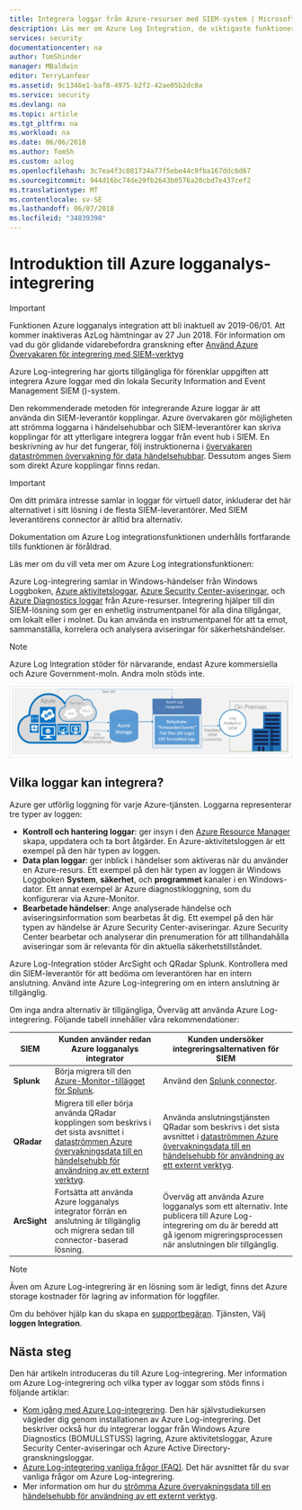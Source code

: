 ```yaml
---
title: Integrera loggar från Azure-resurser med SIEM-system | Microsoft Docs
description: Läs mer om Azure Log Integration, de viktigaste funktionerna och hur det fungerar.
services: security
documentationcenter: na
author: TomShinder
manager: MBaldwin
editor: TerryLanfear
ms.assetid: 9c1346e1-baf8-4975-b2f2-42ae05b2dc0a
ms.service: security
ms.devlang: na
ms.topic: article
ms.tgt_pltfrm: na
ms.workload: na
ms.date: 06/06/2018
ms.author: TomSh
ms.custom: azlog
ms.openlocfilehash: 3c7ea4f3c081734a77f5ebe44c9fba167ddc6d67
ms.sourcegitcommit: 944d16bc74de29fb2643b0576a20cbd7e437cef2
ms.translationtype: MT
ms.contentlocale: sv-SE
ms.lasthandoff: 06/07/2018
ms.locfileid: "34839398"
---
```

# <a name="introduction-to-azure-log-integration"></a>Introduktion till Azure logganalys-integrering


>[!IMPORTANT]
> Funktionen Azure logganalys integration att bli inaktuell av 2019-06/01. Att kommer inaktiveras AzLog hämtningar av 27 Jun 2018. För information om vad du gör glidande vidarebefordra granskning efter [Använd Azure Övervakaren för integrering med SIEM-verktyg](https://azure.microsoft.com/blog/use-azure-monitor-to-integrate-with-siem-tools/preview/?cdn=disable) 

Azure Log-integrering har gjorts tillgängliga för förenklar uppgiften att integrera Azure loggar med din lokala Security Information and Event Management SIEM ()-system.

 Den rekommenderade metoden för integrerande Azure loggar är att använda din SIEM-leverantör kopplingar. Azure övervakaren gör möjligheten att strömma loggarna i händelsehubbar och SIEM-leverantörer kan skriva kopplingar för att ytterligare integrera loggar från event hub i SIEM.  En beskrivning av hur det fungerar, följ instruktionerna i [övervakaren dataströmmen övervakning för data händelsehubbar](../monitoring-and-diagnostics/monitor-stream-monitoring-data-event-hubs.md). Dessutom anges Siem som direkt Azure kopplingar finns redan.  

> [!IMPORTANT]
> Om ditt primära intresse samlar in loggar för virtuell dator, inkluderar det här alternativet i sitt lösning i de flesta SIEM-leverantörer. Med SIEM leverantörens connector är alltid bra alternativ.

Dokumentation om Azure Log integrationsfunktionen underhålls fortfarande tills funktionen är föråldrad.

Läs mer om du vill veta mer om Azure Log integrationsfunktionen:

Azure Log-integrering samlar in Windows-händelser från Windows Loggboken, [Azure aktivitetsloggar](../monitoring-and-diagnostics/monitoring-overview-activity-logs.md), [Azure Security Center-aviseringar](../security-center/security-center-intro.md), och [Azure Diagnostics loggar](../monitoring-and-diagnostics/monitoring-overview-of-diagnostic-logs.md) från Azure-resurser. Integrering hjälper till din SIEM-lösning som ger en enhetlig instrumentpanel för alla dina tillgångar, om lokalt eller i molnet. Du kan använda en instrumentpanel för att ta emot, sammanställa, korrelera och analysera aviseringar för säkerhetshändelser.

> [!NOTE]
> Azure Log Integration stöder för närvarande, endast Azure kommersiella och Azure Government-moln. Andra moln stöds inte.

![Processen Azure Log-integrering][1]

## <a name="what-logs-can-i-integrate"></a>Vilka loggar kan integrera?

Azure ger utförlig loggning för varje Azure-tjänsten. Loggarna representerar tre typer av loggen:

* **Kontroll och hantering loggar**: ger insyn i den [Azure Resource Manager](../azure-resource-manager/resource-group-overview.md) skapa, uppdatera och ta bort åtgärder. En Azure-aktivitetsloggen är ett exempel på den här typen av loggen.
* **Data plan loggar**: ger inblick i händelser som aktiveras när du använder en Azure-resurs. Ett exempel på den här typen av loggen är Windows Loggboken **System**, **säkerhet**, och **programmet** kanaler i en Windows-dator. Ett annat exempel är Azure diagnostikloggning, som du konfigurerar via Azure-Monitor.
* **Bearbetade händelser**: Ange analyserade händelse och aviseringsinformation som bearbetas åt dig. Ett exempel på den här typen av händelse är Azure Security Center-aviseringar. Azure Security Center bearbetar och analyserar din prenumeration för att tillhandahålla aviseringar som är relevanta för din aktuella säkerhetstillståndet.

Azure Log-Integration stöder ArcSight och QRadar Splunk. Kontrollera med din SIEM-leverantör för att bedöma om leverantören har en intern anslutning. Använd inte Azure Log-integrering om en intern anslutning är tillgänglig.

Om inga andra alternativ är tillgängliga, Överväg att använda Azure Log-integrering. Följande tabell innehåller våra rekommendationer:

|SIEM | Kunden använder redan Azure logganalys integrator | Kunden undersöker integreringsalternativen för SIEM|
|---------|--------------------------|-------------------------------------------|
|**Splunk** | Börja migrera till den [Azure-Monitor-tillägget för Splunk](https://splunkbase.splunk.com/app/3534/). | Använd den [Splunk connector](https://splunkbase.splunk.com/app/3534/). |
|**QRadar** | Migrera till eller börja använda QRadar kopplingen som beskrivs i det sista avsnittet i [dataströmmen Azure övervakningsdata till en händelsehubb för användning av ett externt verktyg](../monitoring-and-diagnostics/monitor-stream-monitoring-data-event-hubs.md). | Använda anslutningstjänsten QRadar som beskrivs i det sista avsnittet i [dataströmmen Azure övervakningsdata till en händelsehubb för användning av ett externt verktyg](../monitoring-and-diagnostics/monitor-stream-monitoring-data-event-hubs.md). |
|**ArcSight** | Fortsätta att använda Azure logganalys integrator förrän en anslutning är tillgänglig och migrera sedan till connector-baserad lösning.  | Överväg att använda Azure logganalys som ett alternativ. Inte publicera till Azure Log-integrering om du är beredd att gå igenom migreringsprocessen när anslutningen blir tillgänglig. |

> [!NOTE]
> Även om Azure Log-integrering är en lösning som är ledigt, finns det Azure storage kostnader för lagring av information för loggfiler.

Om du behöver hjälp kan du skapa en [supportbegäran](../azure-supportability/how-to-create-azure-support-request.md). Tjänsten, Välj **loggen Integration**.

## <a name="next-steps"></a>Nästa steg

Den här artikeln introduceras du till Azure Log-integrering. Mer information om Azure Log-integrering och vilka typer av loggar som stöds finns i följande artiklar:

* [Kom igång med Azure Log-integrering](security-azure-log-integration-get-started.md). Den här självstudiekursen vägleder dig genom installationen av Azure Log-integrering. Det beskriver också hur du integrerar loggar från Windows Azure Diagnostics (BOMULLSTUSS) lagring, Azure aktivitetsloggar, Azure Security Center-aviseringar och Azure Active Directory-granskningsloggar.
* [Azure Log-integrering vanliga frågor (FAQ)](security-azure-log-integration-faq.md). Det här avsnittet får du svar vanliga frågor om Azure Log-integrering.
* Mer information om hur du [strömma Azure övervakningsdata till en händelsehubb för användning av ett externt verktyg](../monitoring-and-diagnostics/monitor-stream-monitoring-data-event-hubs.md).

<!--Image references-->
[1]: ./media/security-azure-log-integration-overview/azure-log-integration.png

